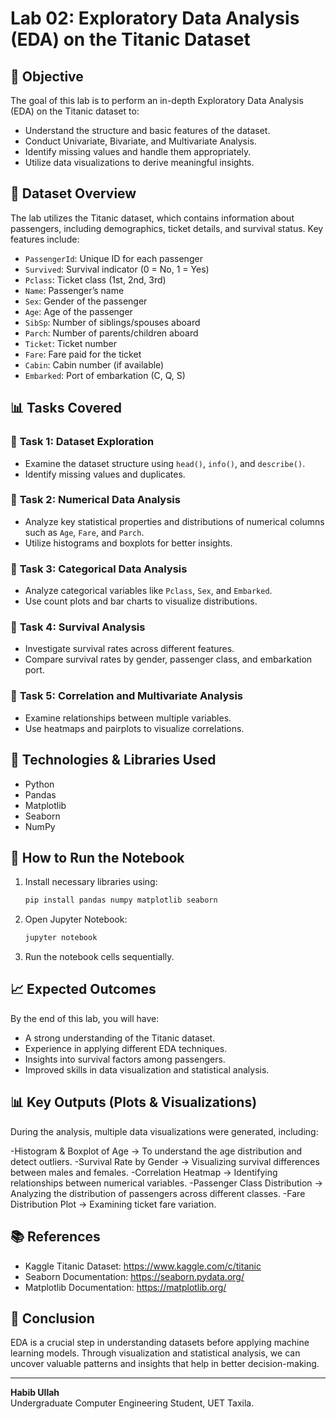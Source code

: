 # Lab 02: Exploratory Data Analysis (EDA) on the Titanic Dataset

## 📌 **Objective**

The goal of this lab is to perform an in-depth Exploratory Data Analysis (EDA) on the Titanic dataset to:

- Understand the structure and basic features of the dataset.
- Conduct Univariate, Bivariate, and Multivariate Analysis.
- Identify missing values and handle them appropriately.
- Utilize data visualizations to derive meaningful insights.

## 📂 **Dataset Overview**

The lab utilizes the Titanic dataset, which contains information about passengers, including demographics, ticket details, and survival status. Key features include:

- `PassengerId`: Unique ID for each passenger
- `Survived`: Survival indicator (0 = No, 1 = Yes)
- `Pclass`: Ticket class (1st, 2nd, 3rd)
- `Name`: Passenger’s name
- `Sex`: Gender of the passenger
- `Age`: Age of the passenger
- `SibSp`: Number of siblings/spouses aboard
- `Parch`: Number of parents/children aboard
- `Ticket`: Ticket number
- `Fare`: Fare paid for the ticket
- `Cabin`: Cabin number (if available)
- `Embarked`: Port of embarkation (C, Q, S)

## 📊 **Tasks Covered**

### 🔹 **Task 1: Dataset Exploration**

- Examine the dataset structure using `head()`, `info()`, and `describe()`.
- Identify missing values and duplicates.

### 🔹 **Task 2: Numerical Data Analysis**

- Analyze key statistical properties and distributions of numerical columns such as `Age`, `Fare`, and `Parch`.
- Utilize histograms and boxplots for better insights.

### 🔹 **Task 3: Categorical Data Analysis**

- Analyze categorical variables like `Pclass`, `Sex`, and `Embarked`.
- Use count plots and bar charts to visualize distributions.

### 🔹 **Task 4: Survival Analysis**

- Investigate survival rates across different features.
- Compare survival rates by gender, passenger class, and embarkation port.

### 🔹 **Task 5: Correlation and Multivariate Analysis**

- Examine relationships between multiple variables.
- Use heatmaps and pairplots to visualize correlations.

## 📌 **Technologies & Libraries Used**

- Python
- Pandas
- Matplotlib
- Seaborn
- NumPy

## 🚀 **How to Run the Notebook**

1. Install necessary libraries using:
   ```bash
   pip install pandas numpy matplotlib seaborn
   ```
2. Open Jupyter Notebook:
   ```bash
   jupyter notebook
   ```
3. Run the notebook cells sequentially.

## 📈 **Expected Outcomes**

By the end of this lab, you will have:

- A strong understanding of the Titanic dataset.
- Experience in applying different EDA techniques.
- Insights into survival factors among passengers.
- Improved skills in data visualization and statistical analysis.
## 📊 **Key Outputs (Plots & Visualizations)**
During the analysis, multiple data visualizations were generated, including:

-Histogram & Boxplot of Age → To understand the age distribution and detect outliers.
-Survival Rate by Gender → Visualizing survival differences between males and females.
-Correlation Heatmap → Identifying relationships between numerical variables.
-Passenger Class Distribution → Analyzing the distribution of passengers across different classes.
-Fare Distribution Plot → Examining ticket fare variation.
## 📚 References
- Kaggle Titanic Dataset: https://www.kaggle.com/c/titanic
- Seaborn Documentation: https://seaborn.pydata.org/
- Matplotlib Documentation: https://matplotlib.org/

## 📜 **Conclusion**

EDA is a crucial step in understanding datasets before applying machine learning models. Through visualization and statistical analysis, we can uncover valuable patterns and insights that help in better decision-making.

---
**Habib Ullah** <br>
Undergraduate Computer Engineering Student, UET Taxila.

